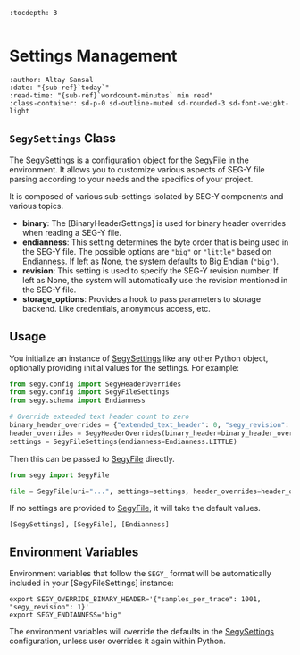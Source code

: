 ```{eval-rst}
:tocdepth: 3
```

```{currentModule} segy.config

```

# Settings Management

```{article-info}
:author: Altay Sansal
:date: "{sub-ref}`today`"
:read-time: "{sub-ref}`wordcount-minutes` min read"
:class-container: sd-p-0 sd-outline-muted sd-rounded-3 sd-font-weight-light
```

## `SegySettings` Class

The [SegySettings] is a configuration object for the
[SegyFile] in the environment. It allows you to customize various aspects of
SEG-Y file parsing according to your needs and the specifics of your project.

It is composed of various sub-settings isolated by SEG-Y components and various topics.

- **binary**: The [BinaryHeaderSettings] is used for binary header overrides
  when reading a SEG-Y file.
- **endianness**: This setting determines the byte order that is being used in the SEG-Y file.
  The possible options are `"big"` or `"little"` based on [Endianness]. If left as None,
  the system defaults to Big Endian (`"big"`).
- **revision**: This setting is used to specify the SEG-Y revision number. If left as
  None, the system will automatically use the revision mentioned in the SEG-Y file.
- **storage_options**: Provides a hook to pass parameters to storage backend. Like
  credentials, anonymous access, etc.

## Usage

You initialize an instance of [SegySettings] like any other Python object,
optionally providing initial values for the settings. For example:

```python
from segy.config import SegyHeaderOverrides
from segy.config import SegyFileSettings
from segy.schema import Endianness

# Override extended text header count to zero
binary_header_overrides = {"extended_text_header": 0, "segy_revision": 1}
header_overrides = SegyHeaderOverrides(binary_header=binary_header_overrides)
settings = SegyFileSettings(endianness=Endianness.LITTLE)
```

Then this can be passed to [SegyFile] directly.

```python
from segy import SegyFile

file = SegyFile(uri="...", settings=settings, header_overrides=header_overrides)
```

If no settings are provided to [SegyFile], it will take the default values.

```{seealso}
[SegySettings], [SegyFile], [Endianness]
```

## Environment Variables

Environment variables that follow the `SEGY_` format will be
automatically included in your [SegyFileSettings] instance:

```shell
export SEGY_OVERRIDE_BINARY_HEADER='{"samples_per_trace": 1001, "segy_revision": 1}'
export SEGY_ENDIANNESS="big"
```

The environment variables will override the defaults in the [SegySettings]
configuration, unless user overrides it again within Python.

[endianness]: #Endianness
[segysettings]: #SegySettings
[segyfile]: #SegyFile
[segybinaryheadersettings]: #BinaryHeaderSettings
